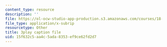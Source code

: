 ```yaml
---
content_type: resource
description: ''
file: https://ol-ocw-studio-app-production.s3.amazonaws.com/courses/18-650-statistics-for-applications-fall-2016/15f632c5aa4c5ada8353ef9ce62fd2d7_mc1y8m9-hOM.vtt
file_type: application/x-subrip
resourcetype: Other
title: 3play caption file
uid: 15f632c5-aa4c-5ada-8353-ef9ce62fd2d7
---
```

